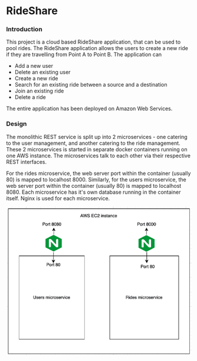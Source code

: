 # RideShare

### Introduction

This project is a cloud based RideShare application, that can be used to pool rides.
The RideShare application allows the users to create a new ride if they are travelling from Point A to Point B. The application can
* Add a new user
* Delete an existing user
* Create a new ride
* Search for an existing ride between a source and a destination
* Join an existing ride
* Delete a ride

The entire application has been deployed on Amazon Web Services.

### Design

The monolithic REST service is split up into 2 microservices - one catering to the user management, and another catering to the ride management.
These 2 microservices is started in separate docker containers running on one AWS instance. The microservices talk to each other via their respective REST interfaces.

For the rides microservice, the web server port within the container (usually 80) is mapped to localhost 8000. Similarly, for the users microservice, the web server port within the container (usually 80) is mapped to localhost 8080. Each microservice has it's own database running in the container itself. Nginx is used for each microservice.

![RideShare-Screenshot](https://github.com/harishpb26/RideShare/blob/main/img.png)

